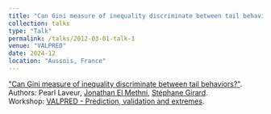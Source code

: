 ```yaml
---
title: "Can Gini measure of inequality discriminate between tail behaviors?"
collection: talks
type: "Talk"
permalink: /talks/2012-03-01-talk-1
venue: "VALPRED"
date: 2024-12
location: "Aussois, France"
---
```


["Can Gini measure of inequality discriminate between tail behaviors?"](https://hal.science/hal-04850499v1).  
Authors: Pearl Laveur, [Jonathan El Methni](https://sites.google.com/view/jonathanelmethni/accueil), [Stéphane Girard](https://mistis.inrialpes.fr/people/girard/).  
Workshop: [VALPRED - Prediction, validation and extremes](https://wintenberger.fr/valpred/ValPredProgram2024.pdf).